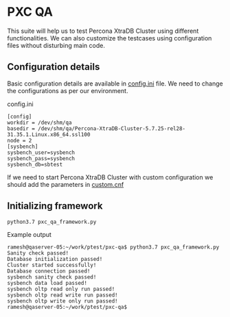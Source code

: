 PXC QA
==============================================================================

This suite will help us to test Percona XtraDB Cluster using different functionalities. We can also customize the testcases 
using configuration files without disturbing main code.

Configuration details
------------------------------------------------------------------------------

Basic configuration details are available in [config.ini](./config.ini) file. We need to change the configurations as per our environment.

config.ini
```
[config]
workdir = /dev/shm/qa
basedir = /dev/shm/qa/Percona-XtraDB-Cluster-5.7.25-rel28-31.35.1.Linux.x86_64.ssl100
node = 2
[sysbench]
sysbench_user=sysbench
sysbench_pass=sysbench
sysbench_db=sbtest
```

If we need to start Percona XtraDB Cluster with custom configuration we should add the parameters in [custom.cnf](./conf/custom.cnf)

Initializing framework
--------------------------------------------

`python3.7 pxc_qa_framework.py`

Example output
```
ramesh@qaserver-05:~/work/ptest/pxc-qa$ python3.7 pxc_qa_framework.py
Sanity check passed!
Database initialization passed!
Cluster started successfully!
Database connection passed!
sysbench sanity check passed!
sysbench data load passed!
sysbench oltp read only run passed!
sysbench oltp read write run passed!
sysbench oltp write only run passed!
ramesh@qaserver-05:~/work/ptest/pxc-qa$
```
